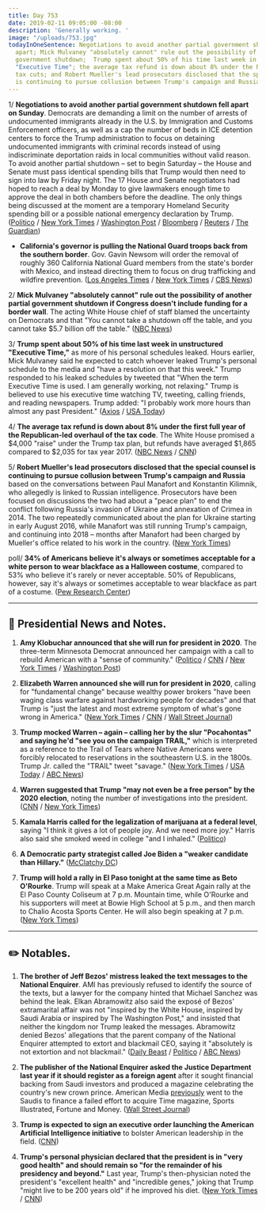```yaml
---
title: Day 753
date: 2019-02-11 09:05:00 -08:00
description: 'Generally working. '
image: "/uploads/753.jpg"
todayInOneSentence: Negotiations to avoid another partial government shutdown fell
  apart; Mick Mulvaney "absolutely cannot" rule out the possibility of another partial
  government shutdown;  Trump spent about 50% of his time last week in unstructured
  "Executive Time"; the average tax refund is down about 8% under the Republican-led
  tax cuts; and Robert Mueller's lead prosecutors disclosed that the special counsel
  is continuing to pursue collusion between Trump's campaign and Russia.
---
```


1/ **Negotiations to avoid another partial government shutdown fell apart on Sunday**. Democrats are demanding a limit on the number of arrests of undocumented immigrants already in the U.S. by Immigration and Customs Enforcement officers, as well as a cap the number of beds in ICE detention centers to force the Trump administration to focus on detaining undocumented immigrants with criminal records instead of using indiscriminate deportation raids in local communities without valid reason. To avoid another partial shutdown – set to begin Saturday – the House and Senate must pass identical spending bills that Trump would then need to sign into law by Friday night. The 17 House and Senate negotiators had hoped to reach a deal by Monday to give lawmakers enough time to approve the deal in both chambers before the deadline. The only things being discussed at the moment are a temporary Homeland Security spending bill or a possible national emergency declaration by Trump. ([Politico](https://www.politico.com/story/2019/02/10/government-shutdown-talks-hit-snag-1160924) / [New York Times](https://www.nytimes.com/2019/02/10/us/politics/trump-border-wall.html) / [Washington Post](http://www.washingtonpost.com/business/economy/border-talks-at-impasse-as-shutdown-looms-friday-officials-say/2019/02/10/aa8ef08c-2d36-11e9-813a-0ab2f17e305b_story.html) / [Bloomberg](https://www.bloomberg.com/news/articles/2019-02-10/mulvaney-says-can-t-rule-out-another-shutdown-over-wall-funding) / [Reuters](https://www.reuters.com/article/us-usa-shutdown/talks-collapse-on-border-deal-as-u-s-government-shutdown-looms-idUSKCN1PZ0H1) / [The Guardian](https://www.theguardian.com/us-news/2019/feb/10/avert-us-shutdown-talks-stalled-immigration-richard-shelby))

* **California's governor is pulling the National Guard troops back from the southern border**. Gov. Gavin Newsom will order the removal of roughly 360 California National Guard members from the state's border with Mexico, and instead directing them to focus on drug trafficking and wildfire prevention. ([Los Angeles Times](https://www.latimes.com/newsletters/la-me-todays-headlines-20190211-story.html) / [New York Times](https://www.nytimes.com/2019/02/11/us/california-newsom-national-guard-mexico-border-trump.html) / [CBS News](https://www.cbsnews.com/news/california-gov-gavin-newsom-to-pull-back-national-guard-from-border/))

2/ **Mick Mulvaney "absolutely cannot" rule out the possibility of another partial government shutdown if Congress doesn't include funding for a border wall**. The acting White House chief of staff blamed the uncertainty on Democrats and that "You cannot take a shutdown off the table, and you cannot take $5.7 billion off the table." ([NBC News](https://www.nbcnews.com/politics/meet-the-press/white-house-chief-staff-mulvaney-won-t-rule-out-possibility-n969801))

3/ **Trump spent about 50% of his time last week in unstructured "Executive Time,"** as more of his personal schedules leaked. Hours earlier, Mick Mulvaney said he expected to catch whoever leaked Trump's personal schedule to the media and "have a resolution on that this week." Trump responded to his leaked schedules by tweeted that "When the term Executive Time is used. I am generally working, not relaxing." Trump is believed to use his executive time watching TV, tweeting, calling friends, and reading newspapers. Trump added: "I probably work more hours than almost any past President." ([Axios](https://www.axios.com/trump-schedule-leaks-4840f751-e663-49c0-b288-2dd39bde9c79.html) / [USA Today](https://www.usatoday.com/story/news/politics/onpolitics/2019/02/10/trump-explains-executive-time/2832329002/))

4/ **The average tax refund is down about 8% under the first full year of the Republican-led overhaul of the tax code**. The White House promised a $4,000 "raise" under the Trump tax plan, but refunds have averaged $1,865 compared to $2,035 for tax year 2017. ([NBC News](https://www.nbcnews.com/business/taxes/under-new-trump-tax-code-average-refund-8-4-percent-n970066) / [CNN](https://www.cnn.com/2019/02/09/politics/tax-code-early-returns-data/index.html))

5/ **Robert Mueller's lead prosecutors disclosed that the special counsel is continuing to pursue collusion between Trump's campaign and Russia** based on the conversations between Paul Manafort and Konstantin Kilimnik, who allegedly is linked to Russian intelligence. Prosecutors have been focused on discussions the two had about a "peace plan" to end the conflict following Russia's invasion of Ukraine and annexation of Crimea in 2014. The two repeatedly communicated about the plan for Ukraine starting in early August 2016, while Manafort was still running Trump's campaign, and continuing into 2018 – months after Manafort had been charged by Mueller's office related to his work in the country. ([New York Times](https://www.nytimes.com/2019/02/10/us/politics/manafort-mueller-russia-inquiry.html))

poll/ **34% of Americans believe it's always or sometimes acceptable for a white person to wear blackface as a Halloween costume**, compared to 53% who believe it's rarely or never acceptable. 50% of Republicans, however, say it's always or sometimes acceptable to wear blackface as part of a costume. ([Pew Research Center](http://www.pewresearch.org/fact-tank/2019/02/11/about-a-third-of-americans-say-blackface-in-a-halloween-costume-is-acceptable-at-least-sometimes/))

---

## 👑 Presidential News and Notes.

1. **Amy Klobuchar announced that she will run for president in 2020**. The three-term Minnesota Democrat announced her campaign with a call to rebuild American with a "sense of community." ([Politico](https://www.politico.com/story/2019/02/10/amy-klobuchar-2020-presidential-candidate-1162576) / [CNN](https://www.cnn.com/2019/02/10/politics/klobuchar-announcement-2020-president/index.html) / [New York Times](https://www.nytimes.com/2019/02/10/us/politics/amy-klobuchar-president-2020.html) / [Washington Post](https://www.washingtonpost.com/politics/sen-amy-klobuchar-touting-herself-as-a-bridge-builder-announces-her-democratic-presidential-bid/2019/02/10/4d9c39de-152b-11e9-803c-4ef28312c8b9_story.html))

2. **Elizabeth Warren announced she will run for president in 2020**, calling for "fundamental change" because wealthy power brokers "have been waging class warfare against hardworking people for decades" and that Trump is "just the latest and most extreme symptom of what's gone wrong in America." ([New York Times](https://www.nytimes.com/2019/02/09/us/politics/elizabeth-warren-2020.html) / [CNN](https://www.cnn.com/2019/02/09/politics/elizabeth-warren-campaign-kickoff-massachusetts/index.html) / [Wall Street Journal](https://www.wsj.com/articles/sen-elizabeth-warren-officially-enters-2020-presidential-race-11549731946))

3. **Trump mocked Warren – again – calling her by the slur "Pocahontas" and saying he'd "see you on the campaign TRAIL,"** which is interpreted as a reference to the Trail of Tears where Native Americans were forcibly relocated to reservations in the southeastern U.S. in the 1800s. Trump Jr. called the "TRAIL" tweet "savage." ([New York Times](https://www.nytimes.com/2019/02/10/us/trump-trail-of-tears.html) / [USA Today](https://www.usatoday.com/story/news/politics/2019/02/09/trump-appears-mock-warren-campaign-trail-tears-reference/2826768002/) / [ABC News](https://abcnews.go.com/Politics/donald-trump-jr-calls-fathers-tweet-sen-elizabeth/story?id=60970497))

4. **Warren suggested that Trump "may not even be a free person" by the 2020 election**, noting the number of investigations into the president. ([CNN](https://www.cnn.com/2019/02/10/politics/elizabeth-warren-donald-trump/index.html) / [New York Times](https://www.nytimes.com/2019/02/10/us/politics/elizabeth-warren-trump-2020.html))

5. **Kamala Harris called for the legalization of marijuana at a federal level**, saying "I think it gives a lot of people joy. And we need more joy." Harris also said she smoked weed in college "and I inhaled." ([Politico](https://www.politico.com/story/2019/02/11/kamala-harris-2020-marijuana-legalization-1163795))

6. **A Democratic party strategist called Joe Biden a "weaker candidate than Hillary."** ([McClatchy DC](https://www.mcclatchydc.com/news/politics-government/election/campaigns/article226007090.html))

7. **Trump will hold a rally in El Paso tonight at the same time as Beto O'Rourke**. Trump will speak at a Make America Great Again rally at the El Paso County Coliseum at 7 p.m. Mountain time, while O'Rourke and his supporters will meet at Bowie High School at 5 p.m., and then march to Chalio Acosta Sports Center. He will also begin speaking at 7 p.m. ([New York Times](https://www.nytimes.com/2019/02/11/us/politics/trump-el-paso-beto.html))

---

## ✏️ Notables.

1. **The brother of Jeff Bezos' mistress leaked the text messages to the National Enquirer**. AMI has previously refused to identify the source of the texts, but a lawyer for the company hinted that Michael Sanchez was behind the leak. Elkan Abramowitz also said the exposé of Bezos' extramarital affair was not "inspired by the White House, inspired by Saudi Arabia or inspired by The Washington Post," and insisted that neither the kingdom nor Trump leaked the messages. Abramowitz denied Bezos' allegations that the parent company of the National Enquirer attempted to extort and blackmail CEO, saying it "absolutely is not extortion and not blackmail." ([Daily Beast](https://www.thedailybeast.com/mistress-lauren-sanchezs-brother-leaked-bezos-racy-texts-to-enquirer-sources-say-7) / [Politico](https://www.politico.com/story/2019/02/10/bezos-leaked-messages-national-enquirer-1161701) / [ABC News](https://abcnews.go.com/Politics/ami-ceo-david-peckers-attorney-responds-amazon-ceo/story?id=60964546))

2. **The publisher of the National Enquirer asked the Justice Department last year if it should register as a foreign agent** after it sought financial backing from Saudi investors and produced a magazine celebrating the country's new crown prince. American Media [previously](https://www.wsj.com/articles/no-sign-of-trump-bump-in-national-enquirer-publishers-finances-1524155375) went to the Saudis to finance a failed effort to acquire Time magazine, Sports Illustrated, Fortune and Money. ([Wall Street Journal](https://www.wsj.com/articles/national-enquirer-publisher-asked-justice-department-for-advice-on-saudi-connection-11549908996))

3. **Trump is expected to sign an executive order launching the American Artificial Intelligence initiative** to bolster American leadership in the field. ([CNN](https://www.cnn.com/2019/02/11/politics/trump-executive-order-artificial-intelligence/index.html))

4. **Trump's personal physician declared that the president is in "very good health" and should remain so "for the remainder of his presidency and beyond."** Last year, Trump's then-physician noted the president's "excellent health" and "incredible genes," joking that Trump "might live to be 200 years old" if he improved his diet. ([New York Times](https://www.nytimes.com/2019/02/08/us/politics/trump-health-physical.html) / [CNN](https://www.cnn.com/2019/02/08/politics/trump-physical-healthy/index.html))